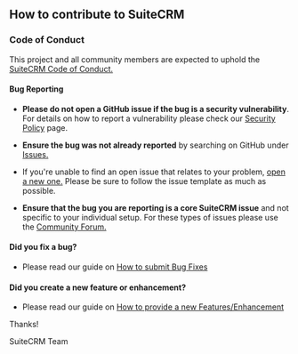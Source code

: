 ## How to contribute to SuiteCRM


### **Code of Conduct**

This project and all community members are expected to uphold the [SuiteCRM Code of Conduct.](https://github.com/salesagility/SuiteCRM/blob/master/CODE_OF_CONDUCT.md)

#### **Bug Reporting**

* **Please do not open a GitHub issue if the bug is a security vulnerability**. For details on how to report a vulnerability please check our [Security Policy](https://docs.suitecrm.com/community/security-policy/) page.

* **Ensure the bug was not already reported** by searching on GitHub under [Issues.](https://github.com/salesagility/SuiteCRM/issues)

* If you're unable to find an open issue that relates to your problem, [open a new one.](https://github.com/salesagility/SuiteCRM/issues/new) Please be sure to follow the issue template as much as possible.

* **Ensure that the bug you are reporting is a core SuiteCRM issue** and not specific to your individual setup. For these types of issues please use the [Community Forum.](https://community.suitecrm.com/)

#### **Did you fix a bug?**

* Please read our guide on [How to submit Bug Fixes](https://docs.suitecrm.com/community/contributing-code/bugs/)


#### **Did you create a new feature or enhancement?**

* Please read our guide on [How to provide a new Features/Enhancement](https://docs.suitecrm.com/community/contributing-code/features/)

Thanks!

SuiteCRM Team
